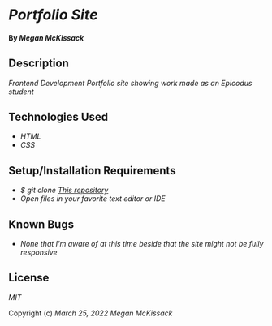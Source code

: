 # _Portfolio Site_

#### By _**Megan McKissack**_

## Description

_Frontend Development Portfolio site showing work made as an Epicodus student_

## Technologies Used

- _HTML_
- _CSS_

## Setup/Installation Requirements

- _$ git clone [This repository](https://github.com/meganmckissack/Portfolio)_
- _Open files in your favorite text editor or IDE_

## Known Bugs

- _None that I'm aware of at this time beside that the site might not be fully responsive_

## License

_MIT_

Copyright (c) _March 25, 2022_ _Megan McKissack_
